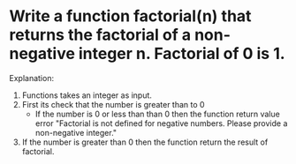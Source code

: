 # Write a function factorial(n) that returns the factorial of a non-negative integer n. Factorial of 0 is 1.


Explanation:

1. Functions takes an integer as input.
2. First its check that the number is greater than to 0
   * If the number is 0 or less than than 0 then the function return value error "Factorial is not defined for negative numbers. Please provide a non-negative integer."
3. If the  number is greater than 0 then the function return the result of factorial.